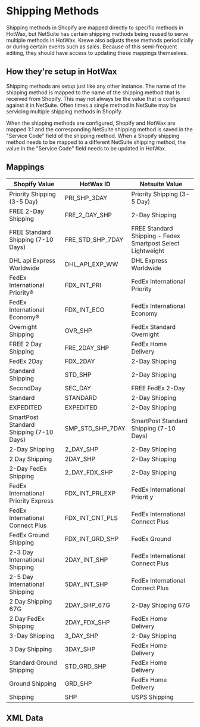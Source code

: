 # Shipping Methods
Shipping methods in Shopify are mapped directly to specific methods in HotWax, but NetSuite has certain shipping methods being reused to serve multiple methods in HotWax.
Krewe also adjusts these methods periodicially or during certain events such as sales. Because of this semi-frequent editing, they should have access to updating these mappings themselves.

## How they're setup in HotWax
Shipping methods are setup just like any other instance. The name of the shipping method is mapped to the name of the shipping method that is received from Shopify. This may not always be the value that is configured against it in NetSuite. Often times a single method in NetSuite may be servicing multiple shipping methods in Shopify.

When the shipping methods are configured, Shopify and HotWax are mapped 1:1 and the corresponding NetSuite shipping method is saved in the "Service Code" field of the shipping method. When a Shopify shipping method needs to be mapped to a different NetSuite shipping method, the value in the "Service Code" field needs to be updated in HotWax.

<!-- todo: identify the mappings that are actually used in production -->

## Mappings

| Shopify Value                             | HotWax ID             | Netsuite Value                             |
|-------------------------------------------|-----------------------|--------------------------------------------|
| Priority Shipping (3-5 Day)               | PRI_SHP_3DAY          | Priority Shipping (3-5 Day)                |
| FREE 2-Day Shipping                       | FRE_2_DAY_SHP         | 2-Day Shipping                             |
| FREE Standard Shipping (7-10 Days)        | FRE_STD_SHP_7DAY      | FREE Standard Shipping - Fedex Smartpost Select Lightweight |
| DHL api Express Worldwide                 | DHL_API_EXP_WW        | DHL Express Worldwide                      |
| FedEx International Priority®             | FDX_INT_PRI           | FedEx International Priority               |
| FedEx International Economy®              | FDX_INT_ECO           | FedEx International Economy                |
| Overnight Shipping                        | OVR_SHP               | FedEx Standard Overnight                   |
| FREE 2 Day Shipping                       | FRE_2DAY_SHP          | FedEx Home Delivery                        |
| FedEx 2Day                                | FDX_2DAY              | 2-Day Shipping                             |
| Standard Shipping                         | STD_SHP               | 2-Day Shipping                             |
| SecondDay                                 | SEC_DAY               | FREE FedEx 2-Day                           |
| Standard                                  | STANDARD              | 2-Day Shipping                             |
| EXPEDITED                                 | EXPEDITED             | 2-Day Shipping                             |
| SmartPost Standard Shipping (7-10 Days)   | SMP_STD_SHP_7DAY      | SmartPost Standard Shipping (7-10 Days)    |
| 2-Day Shipping                            | 2_DAY_SHP             | 2-Day Shipping                             |
| 2 Day Shipping                            | 2DAY_SHP              | 2-Day Shipping                             |
| 2-Day FedEx Shipping                      | 2_DAY_FDX_SHP         | 2-Day Shipping                             |
| FedEx International Priority Express      | FDX_INT_PRI_EXP       | FedEx International Priorit y              |
| FedEx International Connect Plus          | FDX_INT_CNT_PLS       | FedEx International Connect Plus           |
| FedEx Ground Shipping                     | FDX_INT_GRD_SHP       | FedEx Ground                               |
| 2-3 Day International Shipping            | 2DAY_INT_SHP          | FedEx International Connect Plus           |
| 2-5 Day International Shipping            | 5DAY_INT_SHP          | FedEx International Connect Plus           |
| 2 Day Shipping 67G                        | 2DAY_SHP_67G          | 2-Day Shipping 67G                         |
| 2 Day FedEx Shipping                      | 2DAY_FDX_SHP          | FedEx Home Delivery                        |
| 3-Day Shipping                            | 3_DAY_SHP             | 2-Day Shipping                             |
| 3 Day Shipping                            | 3DAY_SHP              | FedEx Home Delivery                        |
| Standard Ground Shipping                  | STD_GRD_SHP           | FedEx Home Delivery                        |
| Ground Shipping                           | GRD_SHP               | FedEx Home Delivery                        |
| Shipping                                  | SHP                   | USPS Shipping                              |

## XML Data
<ShipmentMethodType shipmentMethodTypeId="POS_COMPLETED" description="POS Completed"/>